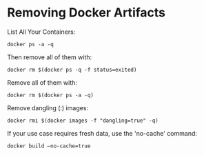 # Removing Docker Artifacts

List All Your Containers:  

```
docker ps -a -q  
```

Then remove all of them with:  

```
docker rm $(docker ps -q -f status=exited)  
```

Remove all of them with:  

```
docker rm $(docker ps -a -q)
```

Remove dangling (<none>:<none>) images:  

```
docker rmi $(docker images -f "dangling=true" -q)
```

If your use case requires fresh data, use the 'no-cache' command:  

```
docker build –no-cache=true
```

